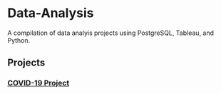 # Data-Analysis

A compilation of data analyis projects using PostgreSQL, Tableau, and Python.

## Projects 

### [COVID-19 Project](https://github.com/DaveRoppo/Data-Analysis/tree/main/COVID19)
